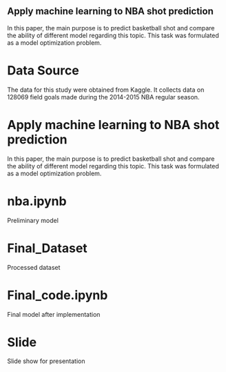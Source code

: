 ## Apply machine learning to NBA shot prediction
In this paper, the main purpose is to predict basketball shot and compare the ability of different model regarding this topic. This task was formulated as a model optimization problem. 

# Data Source
The data for this study were obtained from Kaggle. It collects data on 128069 field goals made during the 2014-2015 NBA regular season. 

# Apply machine learning to NBA shot prediction
In this paper, the main purpose is to predict basketball shot and compare the ability of different model regarding this topic. This task was formulated as a model optimization problem. 

# nba.ipynb
Preliminary model 

# Final_Dataset
Processed dataset


# Final_code.ipynb
Final model after implementation

# Slide
Slide show for presentation
